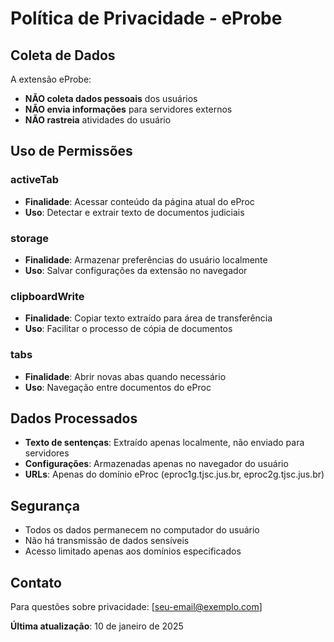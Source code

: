 # Política de Privacidade - eProbe

## Coleta de Dados

A extensão eProbe:

-   **NÃO coleta dados pessoais** dos usuários
-   **NÃO envia informações** para servidores externos
-   **NÃO rastreia** atividades do usuário

## Uso de Permissões

### activeTab

-   **Finalidade**: Acessar conteúdo da página atual do eProc
-   **Uso**: Detectar e extrair texto de documentos judiciais

### storage

-   **Finalidade**: Armazenar preferências do usuário localmente
-   **Uso**: Salvar configurações da extensão no navegador

### clipboardWrite

-   **Finalidade**: Copiar texto extraído para área de transferência
-   **Uso**: Facilitar o processo de cópia de documentos

### tabs

-   **Finalidade**: Abrir novas abas quando necessário
-   **Uso**: Navegação entre documentos do eProc

## Dados Processados

-   **Texto de sentenças**: Extraído apenas localmente, não enviado para servidores
-   **Configurações**: Armazenadas apenas no navegador do usuário
-   **URLs**: Apenas do domínio eProc (eproc1g.tjsc.jus.br, eproc2g.tjsc.jus.br)

## Segurança

-   Todos os dados permanecem no computador do usuário
-   Não há transmissão de dados sensíveis
-   Acesso limitado apenas aos domínios especificados

## Contato

Para questões sobre privacidade: [seu-email@exemplo.com]

**Última atualização**: 10 de janeiro de 2025

